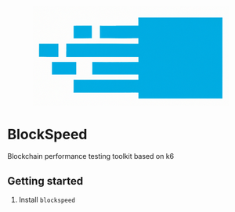 <p align="center">
<img width="400" src="docs/images/blockspeed-logo.png" alt="BlockSpeed" title="BlockSpeed" />
</p>

# BlockSpeed

Blockchain performance testing toolkit based on k6

## Getting started

1. Install `blockspeed`


